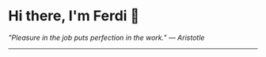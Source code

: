 <h1>Hi there, I'm Ferdi 👋</h1>

<p><em>
  "Pleasure in the job puts perfection in the work." — Aristotle
</em></p>

---
